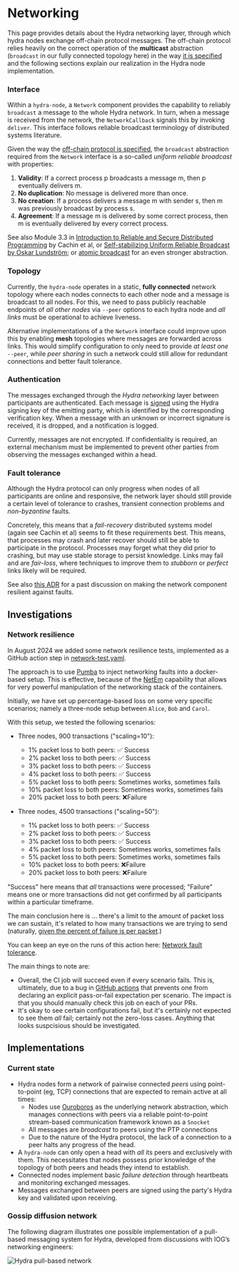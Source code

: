 # Networking

This page provides details about the Hydra networking layer, through which hydra
nodes exchange off-chain protocol messages. The off-chain protocol relies
heavily on the correct operation of the **multicast** abstraction (`broadcast`
in our fully connected topology here) in the way [it is
specified](../specification) and the following sections explain our realization
in the Hydra node implementation.

### Interface

Within a `hydra-node`, a `Network` component provides the capability to reliably
`broadcast` a message to the whole Hydra network. In turn, when a message is
received from the network, the `NetworkCallback` signals this by invoking
`deliver`. This interface follows reliable broadcast terminology of distributed
systems literature.

Given the way the [off-chain protocol is specified](../specification), the
`broadcast` abstraction required from the `Network` interface is a so-called
_uniform reliable broadcast_ with properties:

1. **Validity**: If a correct process p broadcasts a message m, then p eventually delivers m.
2. **No duplication**: No message is delivered more than once.
3. **No creation**: If a process delivers a message m with sender s, then m was
previously broadcast by process s.
4. **Agreement**: If a message m is delivered by some correct process, then m is
eventually delivered by every correct process.

See also Module 3.3 in [Introduction to Reliable and Secure Distributed
Programming](https://www.distributedprogramming.net) by Cachin et al, or
[Self-stabilizing Uniform Reliable Broadcast by Oskar
Lundström](https://arxiv.org/abs/2001.03244); or [atomic
broadcast](https://en.m.wikipedia.org/wiki/Atomic_broadcast) for an even
stronger abstraction.

### Topology

Currently, the `hydra-node` operates in a static, **fully connected** network
topology where each nodes connects to each other node and a message is broadcast
to all nodes. For this, we need to pass publicly reachable endpoints of *all
other nodes* via `--peer` options to each hydra node and *all links* must be
operational to achieve liveness.

Alternative implementations of a the `Network` interface could improve upon this
by enabling **mesh** topologies where messages are forwarded across links. This
would simplify configuration to only need to provide *at least one* `--peer`,
while *peer sharing* in such a network could still allow for redundant
connections and better fault tolerance.

### Authentication

The messages exchanged through the _Hydra networking_ layer between participants
are authenticated. Each message is
[signed](https://github.com/input-output-hk/hydra/issues/727) using the Hydra
signing key of the emitting party, which is identified by the corresponding
verification key. When a message with an unknown or incorrect signature is
received, it is dropped, and a notification is logged.

Currently, messages are not encrypted. If confidentiality is required, an
external mechanism must be implemented to prevent other parties from observing
the messages exchanged within a head.

### Fault tolerance

Although the Hydra protocol can only progress when nodes of all participants are
online and responsive, the network layer should still provide a certain level of
tolerance to crashes, transient connection problems and *non-byzantine* faults.

Concretely, this means that a _fail-recovery_ distributed systems model (again see Cachin et al) seems to fit these requirements best. This means, that processes may crash and later recover should still be able to participate in the protocol. Processes may forget what they did prior to crashing, but may use stable storage to persist knowledge. Links may fail and are _fair-loss_, where techniques to improve them to _stubborn_ or _perfect_ links likely will be required.

See also [this ADR](/adr/27) for a past discussion on making the network component resilient against faults.

## Investigations

### Network resilience

In August 2024 we added some network resilience tests, implemented as a GitHub
action step in [network-test.yaml](https://github.com/cardano-scaling/hydra/blob/master/.github/workflows/network-test.yaml).

The approach is to use [Pumba](https://github.com/alexei-led/pumba) to inject
networking faults into a docker-based setup. This is effective, because of the
[NetEm](https://srtlab.github.io/srt-cookbook/how-to-articles/using-netem-to-emulate-networks.html)
capability that allows for very powerful manipulation of the networking stack
of the containers.

Initially, we have set up percentage-based loss on some very specific
scenarios; namely a three-node setup between `Alice`, `Bob` and `Carol`.

With this setup, we tested the following scenarios:

- Three nodes, 900 transactions ("scaling=10"):
  - 1% packet loss to both peers: ✅ Success
  - 2% packet loss to both peers: ✅ Success
  - 3% packet loss to both peers: ✅ Success
  - 4% packet loss to both peers: ✅ Success
  - 5% packet loss to both peers: Sometimes works, sometimes fails
  - 10% packet loss to both peers: Sometimes works, sometimes fails
  - 20% packet loss to both peers: ❌Failure

- Three nodes, 4500 transactions ("scaling=50"):
  - 1% packet loss to both peers: ✅ Success
  - 2% packet loss to both peers: ✅ Success
  - 3% packet loss to both peers: ✅ Success
  - 4% packet loss to both peers: Sometimes works, sometimes fails
  - 5% packet loss to both peers: Sometimes works, sometimes fails
  - 10% packet loss to both peers: ❌Failure
  - 20% packet loss to both peers: ❌Failure

"Success" here means that _all_ transactions were processed; "Failure" means
one or more transactions did not get confirmed by all participants within a
particular timeframe.

The main conclusion here is ... there's a limit to the amount of packet loss
we can sustain, it's related to how many transactions we are trying to send
(naturally, [given the percent of failure is per
 packet](http://www.voiptroubleshooter.com/indepth/burstloss.html).)

You can keep an eye on the runs of this action here: [Network fault
tolerance](https://github.com/cardano-scaling/hydra/actions/workflows/network-test.yaml).

The main things to note are:

- Overall, the CI job will succeed even if every scenario fails. This is,
  ultimately, due to a bug in [GitHub
  actions](https://github.com/actions/runner/issues/2347) that prevents one
  from declaring an explicit pass-or-fail expectation per scenario. The impact
  is that you should manually check this job on each of your PRs.
- It's okay to see certain configurations fail, but it's certainly not
  expected to see them _all_ fail; certainly not the zero-loss cases. Anything
  that looks suspcisious should be investigated.

## Implementations

### Current state

- Hydra nodes form a network of pairwise connected *peers* using point-to-point (eg, TCP) connections that are expected to remain active at all times:
  - Nodes use [Ouroboros](https://github.com/input-output-hk/ouroboros-network/) as the underlying network abstraction, which manages connections with peers via a reliable point-to-point stream-based communication framework known as a `Snocket`
  - All messages are _broadcast_ to peers using the PTP connections
  - Due to the nature of the Hydra protocol, the lack of a connection to a peer halts any progress of the head.
- A `hydra-node` can only open a head with *all* its peers and exclusively with them. This necessitates that nodes possess prior knowledge of the topology of both peers and heads they intend to establish.
- Connected nodes implement basic _failure detection_ through heartbeats and monitoring exchanged messages.
- Messages exchanged between peers are signed using the party's Hydra key and validated upon receiving.

### Gossip diffusion network

The following diagram illustrates one possible implementation of a pull-based messaging system for Hydra, developed from discussions with IOG’s networking engineers:

![Hydra pull-based network](./hydra-pull-based-network.jpg)
